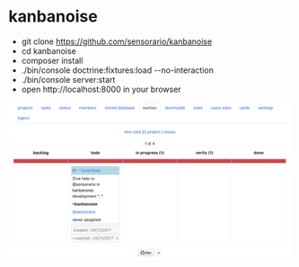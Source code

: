 # kanbanoise

 - git clone https://github.com/sensorario/kanbanoise
 - cd kanbanoise
 - composer install
 - ./bin/console doctrine:fixtures:load --no-interaction
 - ./bin/console server:start
 - open http://localhost:8000 in your browser
 
![preview](schermata.png "schermata")
